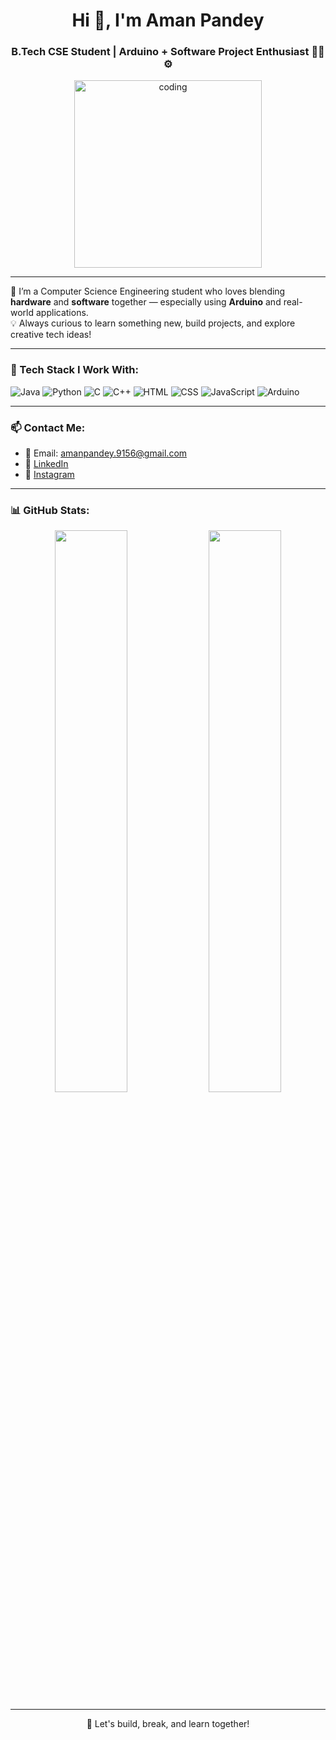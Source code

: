 <h1 align="center">Hi 👋, I'm Aman Pandey</h1>
<h3 align="center">B.Tech CSE Student | Arduino + Software Project Enthusiast 👨‍💻⚙️</h3>

<p align="center">
  <img src="https://cdn.dribbble.com/users/1162077/screenshots/3848914/programmer.gif" alt="coding" width="300"/>
</p>

---

🔌 I’m a Computer Science Engineering student who loves blending **hardware** and **software** together — especially using **Arduino** and real-world applications.  
💡 Always curious to learn something new, build projects, and explore creative tech ideas!

---

### 🧰 Tech Stack I Work With:
<p align="left">
  <img src="https://img.icons8.com/color/48/java-coffee-cup-logo.png" alt="Java"/>
  <img src="https://img.icons8.com/color/48/python.png" alt="Python"/>
  <img src="https://img.icons8.com/color/48/c-programming.png" alt="C"/>
  <img src="https://img.icons8.com/color/48/c-plus-plus-logo.png" alt="C++"/>
  <img src="https://img.icons8.com/color/48/html-5--v1.png" alt="HTML"/>
  <img src="https://img.icons8.com/color/48/css3.png" alt="CSS"/>
  <img src="https://img.icons8.com/color/48/javascript--v1.png" alt="JavaScript"/>
  <img src="https://img.icons8.com/color/48/000000/arduino.png" alt="Arduino"/>
</p>

---

### 📫 Contact Me:
- 📧 Email: [amanpandey.9156@gmail.com](mailto:amanpandey.9156@gmail.com)  
- 🔗 [LinkedIn](https://www.linkedin.com/in/aman-pandey-9147b72b9?utm_source=share&utm_campaign=share_via&utm_content=profile&utm_medium=android_app)  
- 📸 [Instagram](https://www.instagram.com/i._amanpandey?utm_source=qr&igsh=YmFlY2J2bGxrcXZ0)

---

### 📊 GitHub Stats:
<p align="center">
  <img src="https://github-readme-stats.vercel.app/api?username=iamanpandey&show_icons=true&theme=github_dark&hide_border=true" width="48%" />
  <img src="https://github-readme-stats.vercel.app/api/top-langs/?username=iamanpandey&layout=compact&theme=github_dark&hide_border=true" width="48%" />
</p>

---

<p align="center">
  🚀 Let's build, break, and learn together!
</p>
